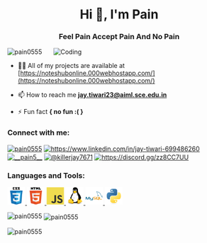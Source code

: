 
<h1 align="center">Hi 👋, I'm Pain </h1>
<h3 align="center">Feel Pain Accept Pain And No Pain </h3>
<img align="right" alt="Coding" width="400" src="https://64.media.tumblr.com/b2db124c402f36f256fdf0f0a21820d4/9183c63c3a6737f8-31/s540x810/e28754840841b423c0c4a91e24f303c5dcc7c0a5.gif">

<p align="left"> <img src="https://komarev.com/ghpvc/?username=pain0555&label=Profile%20views&color=0e75b6&style=flat" alt="pain0555" /> </p>

- 👨‍💻 All of my projects are available at [https://noteshubonline.000webhostapp.com/](https://noteshubonline.000webhostapp.com/)

- 📫 How to reach me **jay.tiwari23@aiml.sce.edu.in**

- ⚡ Fun fact **{ no fun :( }**

<h3 align="left">Connect with me:</h3>
<p align="left">
<a href="https://dev.to/pain0555" target="blank"><img align="center" src="https://raw.githubusercontent.com/rahuldkjain/github-profile-readme-generator/master/src/images/icons/Social/devto.svg" alt="pain0555" height="30" width="40" /></a>
<a href="https://www.linkedin.com/in/jay-tiwari-699486260/" target="blank"><img align="center" src="https://raw.githubusercontent.com/rahuldkjain/github-profile-readme-generator/master/src/images/icons/Social/linked-in-alt.svg" alt="https://www.linkedin.com/in/jay-tiwari-699486260" height="30" width="40" /></a>
<a href="https://instagram.com/__pain5__" target="blank"><img align="center" src="https://raw.githubusercontent.com/rahuldkjain/github-profile-readme-generator/master/src/images/icons/Social/instagram.svg" alt="__pain5__" height="30" width="40" /></a>
<a href="[https://www.youtube.com/c/@killerjay7671](https://www.youtube.com/channel/UCDuw95O-2T7aazgF_YHpqgw)" target="blank"><img align="center" src="https://raw.githubusercontent.com/rahuldkjain/github-profile-readme-generator/master/src/images/icons/Social/youtube.svg" alt="@killerjay7671" height="30" width="40" /></a>
<a href="https://discord.gg/https://discord.gg/zz8CC7UU" target="blank"><img align="center" src="https://raw.githubusercontent.com/rahuldkjain/github-profile-readme-generator/master/src/images/icons/Social/discord.svg" alt="https://discord.gg/zz8CC7UU" height="30" width="40" /></a>
</p>

<h3 align="left">Languages and Tools:</h3>
<p align="left"> <a href="https://www.w3schools.com/css/" target="_blank" rel="noreferrer"> <img src="https://raw.githubusercontent.com/devicons/devicon/master/icons/css3/css3-original-wordmark.svg" alt="css3" width="40" height="40"/> </a> <a href="https://www.w3.org/html/" target="_blank" rel="noreferrer"> <img src="https://raw.githubusercontent.com/devicons/devicon/master/icons/html5/html5-original-wordmark.svg" alt="html5" width="40" height="40"/> </a> <a href="https://developer.mozilla.org/en-US/docs/Web/JavaScript" target="_blank" rel="noreferrer"> <img src="https://raw.githubusercontent.com/devicons/devicon/master/icons/javascript/javascript-original.svg" alt="javascript" width="40" height="40"/> </a> <a href="https://www.linux.org/" target="_blank" rel="noreferrer"> <img src="https://raw.githubusercontent.com/devicons/devicon/master/icons/linux/linux-original.svg" alt="linux" width="40" height="40"/> </a> <a href="https://www.mysql.com/" target="_blank" rel="noreferrer"> <img src="https://raw.githubusercontent.com/devicons/devicon/master/icons/mysql/mysql-original-wordmark.svg" alt="mysql" width="40" height="40"/> </a> <a href="https://www.python.org" target="_blank" rel="noreferrer"> <img src="https://raw.githubusercontent.com/devicons/devicon/master/icons/python/python-original.svg" alt="python" width="40" height="40"/> </a> </p>

<p><img align="left" src="https://github-readme-stats.vercel.app/api/top-langs?username=pain0555&show_icons=true&locale=en&layout=compact" alt="pain0555" /></p>

<p>&nbsp;<img align="center" src="https://github-readme-stats.vercel.app/api?username=pain0555&show_icons=true&locale=en" alt="pain0555" /></p>

<p><img align="center" src="https://github-readme-streak-stats.herokuapp.com/?user=pain0555&" alt="pain0555" /></p>
